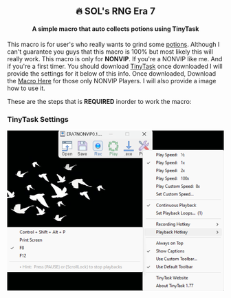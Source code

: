 <div align="center">
<h2 align="center">🔥 SOL's RNG Era 7</h2>

  <h4 align="center">A simple macro that auto collects potions using TinyTask</h4>

</div>

This macro is for user's who really wants to grind some <u>potions</u>. Although I can't guarantee you guys that this macro is 100% but most likely this will really work. This macro is only for **NONVIP**. If you're a NONVIP like me. And if you're a first timer. You should download [TinyTask](https://tinytask.net/) once downloaded I will provide the settings for it below of this info. Once downloaded, Download the [Macro Here](https://github.com/ItzKashiii/SOLS-RNG-Era7/tree/main/ERA7-Macro/NONVIP/V0.1) for those only NONVIP Players. I will also provide a image how to use it. 

These are the steps that is **REQUIRED** inorder to work the macro:

<h3>TinyTask Settings</h3>

![PlayerPosition](./Examples/Images/TinyTaskSettings.png)

